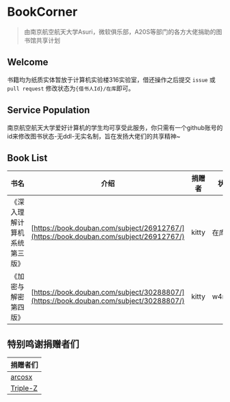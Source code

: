 # BookCorner

> 由南京航空航天大学Asuri，微软俱乐部，A20S等部门的各方大佬捐助的图书馆共享计划

## Welcome
书籍均为纸质实体暂放于计算机实验楼316实验室，借还操作之后提交 `issue` 或 `pull request` 修改状态为`{借书人Id}/在库`即可。
## Service Population
南京航空航天大学爱好计算机的学生均可享受此服务，你只需有一个github账号的id来修改图书状态-无ddl-无实名制，旨在发扬大佬们的共享精神~
## Book List
| 书名           | 介绍                      | 捐赠者                       |状态|
| -------------- | ------------------------ | ----------------------------- |---|
| 《深入理解计算机系统第三版》 | [https://book.douban.com/subject/26912767/](https://book.douban.com/subject/26912767/) | kitty |在库|
|《加密与解密第四版》 | [https://book.douban.com/subject/30288807/](https://book.douban.com/subject/30288807/) | kitty| w4rd3n|
## 特别鸣谢捐赠者们
| 捐赠者们         
| -------------- |
| [arcosx](https://github.com/arcosx) | 
|[Triple-Z](https://github.com/Triple-Z) |
